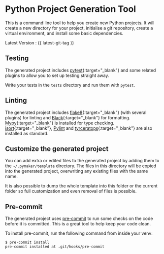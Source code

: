 # Python Project Generation Tool

This is a command line tool to help you create new Python projects.  It will
create a new directory for your project, initialise a git repository, create a
virtual environment, and install some basic dependencies.

Latest Version : {{ latest-git-tag }}

## Testing

The generated project includes
[pytest](https://docs.pytest.org/en/latest/){:target="_blank"} and some related
plugins to allow you to set up testing straight away.

Write your tests in the `tests` directory and run them with `pytest`.

## Linting

The generated project includes
[flake8](https://flake8.pycqa.org/en/latest/){:target="_blank"} (with several
plugins) for linting and
[Black](https://black.readthedocs.io/en/stable/){:target="_blank"} for
formatting. [Mypy](http://mypy-lang.org/){:target="_blank"} is installed for
type checking. [isort](https://pycqa.github.io/isort/){:target="_blank"},
[Pylint](https://pylint.org/) and
[tyrceratops](https://github.com/guilatrova/tryceratops){:target="_blank"} are
also installed as standard.

## Customize the generated project

You can add extra or edited files to the generated project by adding them to the
`~/.pymaker/template` directory.  The files in this directory will be copied
into the generated project, overwriting any existing files with the same name.

It is also possible to dump the whole template into this folder or the current
folder so full customization and even removal of files is possible.

## Pre-commit

The generated project uses [pre-commit](https://pre-commit.com/) to run some
checks on the code before it is committed.  This is a great tool to help keep
your code clean.

To install pre-commit, run the following command from inside your venv:

```console
$ pre-commit install
pre-commit installed at .git/hooks/pre-commit
```
